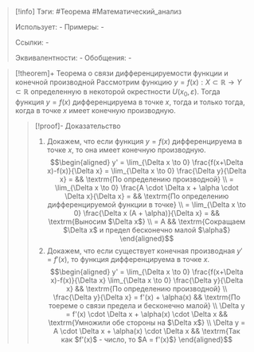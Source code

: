 > [!info]
> Тэги: #Теорема #Математический_анализ   
> 
> Использует: *-*
> Примеры: *-*
> 
> Ссылки: *-*
> 
> Эквивалентности: *-*
> Обобщения: *-*

> [!theorem]+ Теорема о связи дифференцируемости функции и конечной производной
> Рассмотрим функцию $y = f(x):X \subset \mathbb{R}\rightarrow Y \subset \mathbb{R}$ определенную в некоторой окрестности $U(x_0, \varepsilon)$. Тогда функция $y = f(x)$ дифференцируема в точке $x$, тогда и только тогда, когда в точке $x$ имеет конечную производную. 
> > [!proof]- Доказательство
> > 1. Докажем, что если функция $y = f(x)$ дифференцируема в точке $x$, то она имеет конечную производную. $$\begin{aligned} y' = \lim_{\Delta x \to 0} \frac{f(x+\Delta x)-f(x)}{\Delta x} = \lim_{\Delta x \to 0} \frac{\Delta y}{\Delta x} = && \textrm{По определению производной} \\ = \lim_{\Delta x \to 0} \frac{A \cdot \Delta x +  \alpha \cdot \Delta x}{\Delta x} = && \textrm{По определению дифференцируемой функции в точке} \\ = \lim_{\Delta x \to 0} \frac{\Delta x (A + \alpha)}{\Delta x} = && \textrm{Выносим $\Delta x$} \\ = A && \textrm{Сокращаем $\Delta x$ и предел бесконечно малой $\alpha$} \end{aligned}$$
> > 2. Докажем, что если существует конечная производная $y' = f'(x)$, то функция дифференцируема в точке $x$. $$\begin{aligned} y' = \lim_{\Delta x \to 0} \frac{f(x+\Delta x)-f(x)}{\Delta x} \lim_{\Delta x \to 0} \frac{\Delta y}{\Delta x} && \textrm{По определению производной} \\ \frac{\Delta y}{\Delta x} = f'(x) + \alpha(x) && \textrm{По тоереме о связи предела и бесконечно малой}  \\ \Delta y = f'(x) \cdot \Delta x + \alpha(x) \cdot \Delta x && \textrm{Умножили обе стороны на $\Delta x$} \\ \Delta y = A \cdot \Delta x + \alpha(x) \cdot \Delta x && \textrm{Так как $f'(x)$ - число, то $A = f'(x)$} \end{aligned}$$